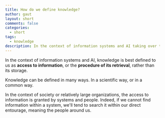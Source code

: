 ```yaml
---
title: How do we define knowledge?
author: gaut
layout: short
comments: false
categories:
  - short
tags:
  - knowledge
description: In the context of information systems and AI taking over the world, knowledge is best defined to us as access to information, or the procedure of its retrieval, rather than its storage.
---
```


In the context of information systems and AI, knowledge is best defined to us as **access to information**, or the **procedure of its retrieval**, rather than its storage.

Knowledge can be defined in many ways. In a scientific way, or in a common way.

In the context of society or relatively large organizations, the access to information is granted by systems and people. Indeed, if we cannot find information within a system, we'll tend to search it within our direct entourage, meaning the people around us.
